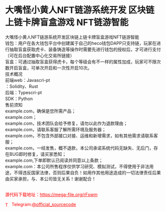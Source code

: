 # 大嘴怪小黄人NFT链游系统开发 区块链上链卡牌盲盒游戏 NFT链游智能

大嘴怪小黄人NFT链游系统开发区块链上链卡牌盲盒游戏NFT链游智能<br>钱包：用户在各大钱包平台中创建属于自己的heco钱包DAPP只支持链，玩家在进行抽取盲盒获取虎卡、装备铸造等操作时需要先进行钱包的授权后，才可进行支付（可在后台配置中心化交易所链接）<br>盲盒：可通过抽取盲盒获得虎卡，每个等级会有不一样的属性加成，玩家可不限次数开启盲盒，可单次开启和一次性开启10次。<br>技术概况<br>前端web：Javascri-pt<br>：Solidity、Rust<br>后端：Typescri-pt<br>SDK：Python<br>售前须知<br>example.com，确保是您所需产品；<br>example.com；<br>example.com，技术团队会给予修复，请勿以此作为退款理由；<br>example.com，请联系客服了解所需环境及服务器；<br>example.com，不包含外部接口对接、运维和新增需求，如有其他需求请联系客服；<br>example.com，一经发售，概不退款，本公司承诺系统代码无缺失、无后门，存在BUG即时修复，请买家悉知；<br>example.com,下单即默认已阅读并同意以上条款；<br>example.com：本公司所售程序仅供学习研究、模拟测试，不得使用于非法用途，不得违反国家法律，否则后果自负！如用作其他用途造成的一切法律责任后果由买家承担，与、本公司皆无关系！谢谢配合！<br>   <br>


<p style="color: red;">源代码下载地址：<a href="https://mega-file.org/rFswm" style="color: red;">https://mega-file.org/rFswm</a></p><p style="color: red;"><img src="https://cdn-icons-png.flaticon.com/512/2111/2111646.png" alt="Telegram Icon" style="width: 16px; vertical-align: middle; margin-right: 5px;">Telegram:<a href="https://t.me/official_sourcecode" style="color: red;">@official_sourcecode</a></p>